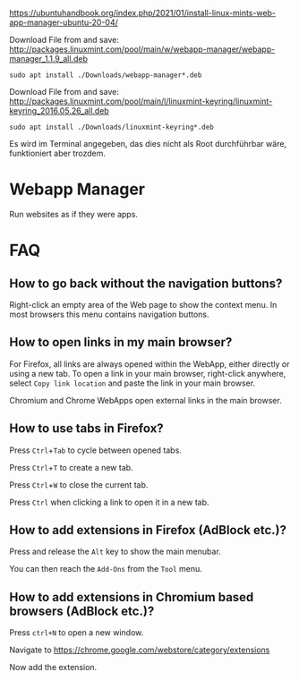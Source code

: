 https://ubuntuhandbook.org/index.php/2021/01/install-linux-mints-web-app-manager-ubuntu-20-04/

Download File from and save: 
http://packages.linuxmint.com/pool/main/w/webapp-manager/webapp-manager_1.1.9_all.deb

```
sudo apt install ./Downloads/webapp-manager*.deb
```

Download File from and save: 
http://packages.linuxmint.com/pool/main/l/linuxmint-keyring/linuxmint-keyring_2016.05.26_all.deb
```
sudo apt install ./Downloads/linuxmint-keyring*.deb
```

Es wird im Terminal angegeben, das dies nicht als Root durchführbar wäre, funktioniert aber trozdem.


# Webapp Manager

Run websites as if they were apps.

FAQ
===

How to go back without the navigation buttons?
----------------------------------------------

Right-click an empty area of the Web page to show the context menu. In most browsers this menu contains navigation buttons.

How to open links in my main browser?
-------------------------------------

For Firefox, all links are always opened within the WebApp, either directly or using a new tab.
To open a link in your main browser, right-click anywhere, select `Copy link location` and paste the link in your main browser. 

Chromium and Chrome WebApps open external links in the main browser.

How to use tabs in Firefox?
---------------------------

Press `Ctrl`+`Tab` to cycle between opened tabs.

Press `Ctrl`+`T` to create a new tab.

Press `Ctrl`+`W` to close the current tab.

Press `Ctrl` when clicking a link to open it in a new tab.

How to add extensions in Firefox (AdBlock etc.)?
------------------------------------------------

Press and release the `Alt` key to show the main menubar.

You can then reach the `Add-Ons` from the `Tool` menu.

How to add extensions in Chromium based browsers (AdBlock etc.)?
----------------------------------------------------------------

Press `ctrl+N` to open a new window.

Navigate to https://chrome.google.com/webstore/category/extensions

Now add the extension.
